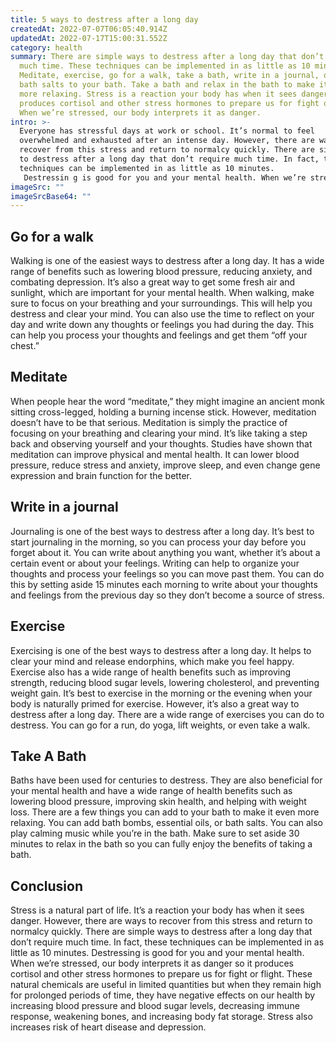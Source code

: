 ```yaml
---
title: 5 ways to destress after a long day
createdAt: 2022-07-07T06:05:40.914Z
updatedAt: 2022-07-17T15:00:31.552Z
category: health
summary: There are simple ways to destress after a long day that don’t require
  much time. These techniques can be implemented in as little as 10 minutes.
  Meditate, exercise, go for a walk, take a bath, write in a journal, or add
  bath salts to your bath. Take a bath and relax in the bath to make it even
  more relaxing. Stress is a reaction your body has when it sees danger and
  produces cortisol and other stress hormones to prepare us for fight or flight.
  When we’re stressed, our body interprets it as danger.
intro: >-
  Everyone has stressful days at work or school. It’s normal to feel
  overwhelmed and exhausted after an intense day. However, there are ways to
  recover from this stress and return to normalcy quickly. There are simple ways
  to destress after a long day that don’t require much time. In fact, these
  techniques can be implemented in as little as 10 minutes.
   Destressin g is good for you and your mental health. When we’re stressed, our body interprets it as danger so it produces cortisol and other stress hormones to prepare us for fight or flight. These natural chemicals are useful in limited quantities but when they remain high for prolonged periods of time, they have negative effects on our health by increasing blood pressure and blood sugar levels, decreasing immune response, weakening bones, and increasing body fat storage. Stress also increases risk of heart disease and depression.
imageSrc: ""
imageSrcBase64: ""
---
```


## Go for a walk

Walking is one of the easiest ways to destress after a long day. It has a wide range of benefits such as lowering blood pressure, reducing anxiety, and combating depression. It’s also a great way to get some fresh air and sunlight, which are important for your mental health. When walking, make sure to focus on your breathing and your surroundings. This will help you destress and clear your mind. You can also use the time to reflect on your day and write down any thoughts or feelings you had during the day. This can help you process your thoughts and feelings and get them “off your chest.”

## Meditate

When people hear the word “meditate,” they might imagine an ancient monk sitting cross-legged, holding a burning incense stick. However, meditation doesn’t have to be that serious. Meditation is simply the practice of focusing on your breathing and clearing your mind. It’s like taking a step back and observing yourself and your thoughts. Studies have shown that meditation can improve physical and mental health. It can lower blood pressure, reduce stress and anxiety, improve sleep, and even change gene expression and brain function for the better.

## Write in a journal

Journaling is one of the best ways to destress after a long day. It’s best to start journaling in the morning, so you can process your day before you forget about it. You can write about anything you want, whether it’s about a certain event or about your feelings. Writing can help to organize your thoughts and process your feelings so you can move past them. You can do this by setting aside 15 minutes each morning to write about your thoughts and feelings from the previous day so they don’t become a source of stress.

## Exercise

Exercising is one of the best ways to destress after a long day. It helps to clear your mind and release endorphins, which make you feel happy. Exercise also has a wide range of health benefits such as improving strength, reducing blood sugar levels, lowering cholesterol, and preventing weight gain. It’s best to exercise in the morning or the evening when your body is naturally primed for exercise. However, it’s also a great way to destress after a long day. There are a wide range of exercises you can do to destress. You can go for a run, do yoga, lift weights, or even take a walk.

## Take A Bath

Baths have been used for centuries to destress. They are also beneficial for your mental health and have a wide range of health benefits such as lowering blood pressure, improving skin health, and helping with weight loss. There are a few things you can add to your bath to make it even more relaxing. You can add bath bombs, essential oils, or bath salts. You can also play calming music while you’re in the bath. Make sure to set aside 30 minutes to relax in the bath so you can fully enjoy the benefits of taking a bath.

## Conclusion

Stress is a natural part of life. It’s a reaction your body has when it sees danger. However, there are ways to recover from this stress and return to normalcy quickly. There are simple ways to destress after a long day that don’t require much time. In fact, these techniques can be implemented in as little as 10 minutes. Destressing is good for you and your mental health. When we’re stressed, our body interprets it as danger so it produces cortisol and other stress hormones to prepare us for fight or flight. These natural chemicals are useful in limited quantities but when they remain high for prolonged periods of time, they have negative effects on our health by increasing blood pressure and blood sugar levels, decreasing immune response, weakening bones, and increasing body fat storage. Stress also increases risk of heart disease and depression.
